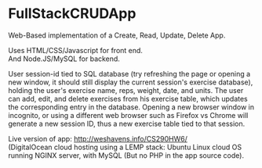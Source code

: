 # FullStackCRUDApp
Web-Based implementation of a Create, Read, Update, Delete App.

Uses HTML/CSS/Javascript for front end.<br>
And Node.JS/MySQL for backend.

User session-id tied to SQL database (try refreshing the page or opening a new window, it should still display the current session's exercise database), holding the user's exercise name, reps, weight, date, and units. The user can add, edit, and delete exercises from his exercise table, which updates the corresponding entry in the database. Opening a new browser window in incognito, or using a different web browser such as Firefox vs Chrome will generate a new session ID, thus a new exercise table tied to that session.

Live version of app: <a href="http://weshavens.info/CS290HW6/" target="_new1">http://weshavens.info/CS290HW6/</a>
<br>
(DigitalOcean cloud hosting using a LEMP stack: Ubuntu Linux cloud OS running NGINX server, with MySQL (But no PHP in the app source code).
